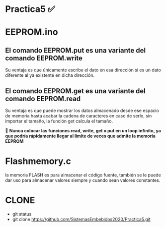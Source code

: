 # Practica5 :white_check_mark:
# EEPROM.ino 
## El comando EEPROM.put es una variante del comando EEPROM.write
Su ventaja es que únicamente escribe el dato en esa dirección si es un dato diferente al ya existente en dicha dirección.

## El comando EEPROM.get es una variante del comando EEPROM.read
Su ventaja es que puede mostrar los datos almacenado desde ese espacio de memoria hasta acabar la cadena de caracteres en caso de serlo,
sin importar el tamaño, la función get calcula el tamaño.

:anger:
**Nunca colocar las funciones read, write, get o put en un loop infinito, ya que podría
rápidamente llegar al límite de veces que admite la memoria EEPROM**

# Flashmemory.c

la memoria FLASH es para almacenar el
código fuente, también se le puede dar uso para almacenar valores siempre y
cuando sean valores constantes.

# CLONE
- git status
- git clone https://github.com/SistemasEmbebidos2020/Practica5.git
